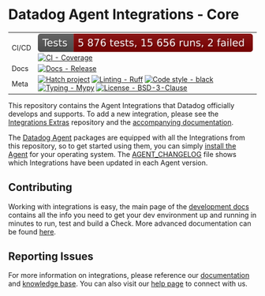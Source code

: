 # Datadog Agent Integrations - Core

| | |
| --- | --- |
| CI/CD | [![CI - Test][1]][2] [![CI - Coverage][17]][18] |
| Docs | [![Docs - Release][19]][20] |
| Meta | [![Hatch project][26]][27] [![Linting - Ruff][24]][25] [![Code style - black][21]][22] [![Typing - Mypy][28]][29] [![License - BSD-3-Clause][30]][31] |

This repository contains the Agent Integrations that Datadog officially develops and supports.
To add a new integration, please see the [Integrations Extras][5] repository and the
[accompanying documentation][6].

The [Datadog Agent][7] packages are equipped with all the Integrations from this
repository, so to get started using them, you can simply [install the Agent][8]
for your operating system. The [AGENT_CHANGELOG](AGENT_CHANGELOG.md) file shows
which Integrations have been updated in each Agent version.

## Contributing

Working with integrations is easy, the main page of the [development docs][6]
contains all the info you need to get your dev environment up and running in minutes
to run, test and build a Check. More advanced documentation can be found [here][3].

## Reporting Issues

For more information on integrations, please reference our [documentation][11] and
[knowledge base][12]. You can also visit our [help page][13] to connect with us.


[1]: https://raw.githubusercontent.com/DataDog/integrations-core/badges/test-results.svg
[2]: https://github.com/DataDog/integrations-core/actions/workflows/master.yml
[3]: https://datadoghq.dev/integrations-core/
[5]: https://github.com/DataDog/integrations-extras
[6]: https://docs.datadoghq.com/developers/integrations/
[7]: https://github.com/DataDog/datadog-agent
[8]: https://app.datadoghq.com/account/settings/agent/latest
[9]: https://docs.pytest.org/en/latest/
[10]: https://packaging.python.org/tutorials/distributing-packages/
[11]: https://docs.datadoghq.com
[12]: https://help.datadoghq.com/hc/en-us
[13]: https://docs.datadoghq.com/help/
[15]: https://github.com/DataDog/integrations-core/blob/6.2.1/requirements-integration-core.txt
[16]: https://github.com/DataDog/integrations-core/blob/ea2dfbf1e8859333af4c8db50553eb72a3b466f9/requirements-agent-release.txt
[17]: https://codecov.io/github/DataDog/integrations-core/coverage.svg?branch=master
[18]: https://codecov.io/github/DataDog/integrations-core?branch=master
[19]: https://github.com/DataDog/integrations-core/workflows/docs/badge.svg
[20]: https://github.com/DataDog/integrations-core/actions?workflow=docs
[21]: https://img.shields.io/badge/code%20style-black-000000.svg
[22]: https://github.com/ambv/black
[24]: https://img.shields.io/endpoint?url=https://raw.githubusercontent.com/charliermarsh/ruff/main/assets/badge/v0.json
[25]: https://github.com/charliermarsh/ruff
[26]: https://img.shields.io/badge/%F0%9F%A5%9A-Hatch-4051b5.svg
[27]: https://github.com/pypa/hatch
[28]: https://img.shields.io/badge/typing-Mypy-blue.svg
[29]: https://github.com/python/mypy
[30]: https://img.shields.io/badge/license-BSD--3--Clause-9400d3.svg
[31]: https://spdx.org/licenses/BSD-3-Clause.html
